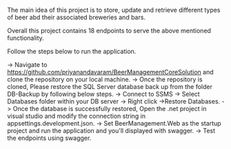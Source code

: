 The main idea of this project is to store, update and retrieve different types of beer abd their associated breweries and bars.

Overall this project contains 18 endpoints to serve the above mentioned functionality.

Follow the steps below to run the application.

-> Navigate to https://github.com/priyanandavaram/BeerManagementCoreSolution and clone the repository on your local machine.
-> Once the repository is cloned, Please restore the SQL Server database back up from the folder DB-Backup by following below steps.
-> Connect to SSMS -> Select Databases folder within your DB server -> Right click ->Restore Databases.
-> Once the database is successfully restored, Open the .net project in visual studio and modify the connection string in appsettings.development.json.
-> Set BeerManagement.Web as the startup project and run the application and you'll displayed with swagger.
-> Test the endpoints using swagger. 



